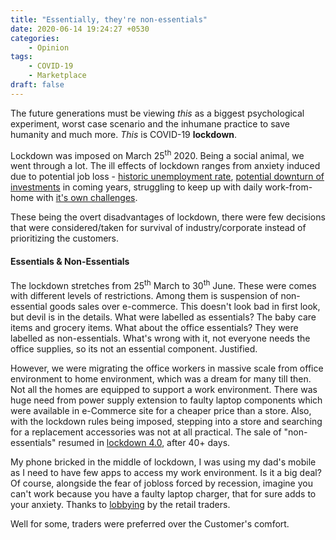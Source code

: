 ```yaml
---
title: "Essentially, they're non-essentials"
date: 2020-06-14 19:24:27 +0530
categories:
    - Opinion
tags:
    - COVID-19
    - Marketplace
draft: false
---
```

The future generations must be viewing *this* as a biggest psychological experiment, worst case scenario and the inhumane practice to save humanity and much more. *This* is COVID-19 **lockdown**.

Lockdown was imposed on March 25<sup>th</sup> 2020.  Being a social animal, we went through a lot. The ill effects of lockdown ranges from anxiety induced due to potential job loss - [historic unemployment rate](https://www.thehindu.com/business/indias-unemployment-rate-rises-to-2711-amid-covid-19-crisis-cmie/article31511006.ece), [potential downturn of investments](https://money.cnn.com/2018/05/22/news/economy/1980s-millennials-great-recession-study/index.html) in coming years, struggling to keep up with daily work-from-home with [it's own challenges](https://theprint.in/opinion/pov/not-a-win-win-situation-why-we-should-not-work-from-home-after-the-covid-19-lockdown/397284/).

These being the overt disadvantages of lockdown, there were few decisions that were considered/taken for survival of industry/corporate instead of prioritizing the customers.

#### Essentials & Non-Essentials
The lockdown stretches from 25<sup>th</sup> March to 30<sup>th</sup> June. These were comes with different levels of restrictions. Among them is suspension of non-essential goods sales  over e-commerce. This doesn't look bad in first look, but devil is in the details.
What were labelled as essentials? The baby care items and grocery items. What about the office essentials? They were labelled as non-essentials. What's wrong with it, not everyone needs the office supplies, so its not an essential component. Justified.

However, we were migrating the office workers in massive scale from office environment to home environment, which was a dream for many till then. Not all the homes are equipped to support a work environment. There was huge need from power supply extension to faulty laptop components which were available in e-Commerce site for a cheaper price than a store. Also, with the lockdown rules being imposed, stepping into a store and searching for a replacement accessories was not at all practical. The sale of  "non-essentials" resumed in [lockdown 4.0](https://economictimes.indiatimes.com/small-biz/startups/newsbuzz/lockdown-4-0-e-commerce-firms-flipkart-amazon-may-finally-resume-full-operations-nationally/articleshow/75792133.cms?from=mdr), after 40+ days.

My phone bricked in the middle of lockdown, I was using my dad's mobile as I need to have few apps to access my work environment. Is it a big deal? Of course, alongside the fear of jobloss forced by recession, imagine you can't work because you have a faulty laptop charger, that for sure adds to your anxiety.  Thanks to [lobbying](https://economictimes.indiatimes.com/industry/services/retail/hard-lobbying-by-trade-bodies-shuts-doors-on-ecommerce/articleshow/75241759.cms?from=mdr) by the retail traders.

Well for some, traders were preferred over the Customer's comfort.
